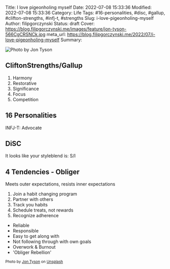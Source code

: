 Title: I love pigeonholing myself
Date: 2022-07-08 15:33:36
Modified: 2022-07-08 15:33:36
Category: Life
Tags: #16-personalities, #disc, #gallup, #clifton-strengths, #infj-t, #strengths
Slug: i-love-pigeonholing-myself
Author: filipgorczynski
Status: draft
Cover: https://blog.filipgorczynski.me/images/feature/jon-tyson-566CgCRSNCk.jpg
meta_url: https://blog.filipgorczynski.me/2022/07/i-love-pigeonholing-myself
Summary: 

![Photo by Jon Tyson](https://blog.filipgorczynski.me/images/feature/jon-tyson-566CgCRSNCk.jpg)

## CliftonStrengths/Gallup

1. Harmony
2. Restorative
3. Significance
4. Focus
5. Competition

## 16 Personalities

INFJ-T: Advocate

## DiSC

It looks like your styleblend is: S/I



## 4 Tendencies - Obliger

Meets outer expectations, resists inner expectations

1. Join a habit changing program
2. Partner with others
3. Track you habits
4. Schedule treats, not rewards
5. Recognize adherence

- Reliable
- Responsible
- Easy to get along with
- Not following through with own goals
- Overwork & Burnout
- 'Obliger Rebellion'

<small class="unsplash-reference">
Photo by <a href="https://unsplash.com/@jontyson?utm_source=unsplash&utm_medium=referral&utm_content=creditCopyText">Jon Tyson</a> on <a href="https://unsplash.com/?utm_source=unsplash&utm_medium=referral&utm_content=creditCopyText">Unsplash</a>
</small>